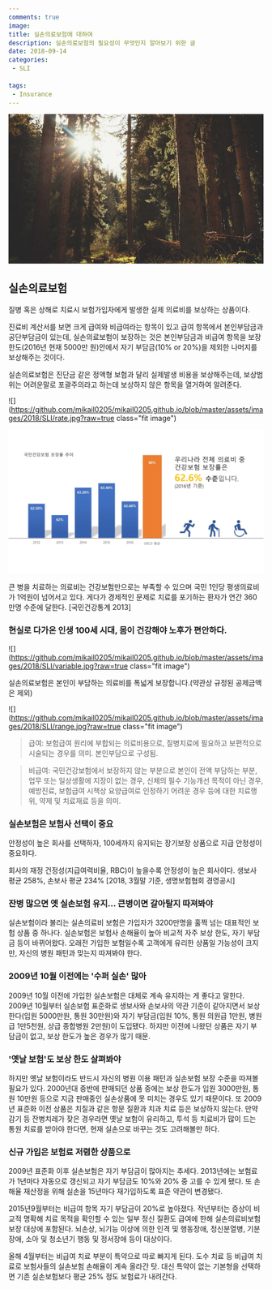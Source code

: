```yaml
---
comments: true
image:
title: 실손의료보험에 대하여
description: 실손의료보험의 필요성이 무엇인지 알아보기 위한 글
date: 2018-09-14
categories:
 - SLI

tags:
 - Insurance
---
```


<img src="/images/fulls/02.jpg" class="fit image">

## 실손의료보험

질병 혹은 상해로 치료시 보험가입자에게 발생한 실제 의료비를 보상하는 상품이다.

진료비 계산서를 보면 크게 급여와 비급여라는 항목이 있고 급여 항목에서 본인부담금과 공단부담금이 있는데, 실손의료보험이 보장하는 것은 본인부담금과 비급여 항목을 보장한도(2016년 현재 5000만 원)안에서 자기 부담금(10% or 20%)을 제외한 나머지를 보상해주는 것이다.

실손의료보험은 진단금 같은 정액형 보험과 달리 실제발생 비용을 보상해주는데, 보상범위는 어려운말로 포괄주의라고 하는데 보상하지 않은 항목을 열거하여 알려준다.

![](https://github.com/mikail0205/mikail0205.github.io/blob/master/assets/images/2018/SLI/rate.jpg?raw=true class="fit image")

<img src="https://github.com/mikail0205/mikail0205.github.io/blob/master/assets/images/2018/SLI/rate.jpg?raw=true" class="fit image">

큰 병을 치료하는 의료비는 건강보험만으로는 부족할 수 있으며 국민 1인당 평생의료비가 1억원이 넘어서고 있다. 게다가 경제적인 문제로 치료를 포기하는 환자가 연간 360만명 수준에 달한다. [국민건강통계 2013]

### 현실로 다가온 인생 100세 시대, 몸이 건강해야 노후가 편안하다.

![](https://github.com/mikail0205/mikail0205.github.io/blob/master/assets/images/2018/SLI/variable.jpg?raw=true class="fit image")

실손의료보험은 본인이 부담하는 의료비를 폭넓게 보장합니다.(약관상 규정된 공제금액은 제외)

![](https://github.com/mikail0205/mikail0205.github.io/blob/master/assets/images/2018/SLI/range.jpg?raw=true class="fit image")

>급여: 보험급여 원리에 부합되는 의료비용으로, 질병치료에 필요하고 보편적으로 시술되는 경우를 의미. 본인부담으로 구성됨.

>비급여: 국민건강보험에서 보장하지 않는 부분으로 본인이 전액 부담하는 부분, 업무 또는 일상생활에 지장이 없는 경우, 신체의 필수 기능개선 목적이 아닌 경우, 예방진료, 보험급여 시책상 요양급여로 인정하기 어려운 경우 등에 대한 치료행위, 약제 및 치료재료 등을 의미.

### 실손보험은 보험사 선택이 중요
안정성이 높은 회사를 선택하자, 100세까지 유지되는 장기보장 상품으로 지급 안정성이 중요하다.

회사의 재정 건정성(지급여력비율, RBC)이 높을수록 안정성이 높은 회사이다. 생보사 평균 258%, 손보사 평균 234% [2018, 3월말 기준, 생명보험협회 경영공시]


### 잔병 많으면 옛 실손보험 유지... 큰병이면 갈아탈지 따져봐야
실손보험이라 불리는 실손의료비 보험은 가입자가 3200만명을 훌쩍 넘는 대표적인 보험 상품 중 하나다. 실손보험은 보험사 손해율이 높아 비교적 자주 보상 한도, 자기 부담금 등이 바뀌어왔다. 오래전 가입한 보험일수록 고객에게 유리한 상품일 가능성이 크지만, 자신의 병원 패턴과 맞는지 따져봐야 한다.

### 2009년 10월 이전에는 '수퍼 실손' 많아
2009년 10월 이전에 가입한 실손보험은 대체로 계속 유지하는 게 좋다고 말한다. 2009년 10월부터 실손보험 표준화로 생보사와 손보사의 약관 기준이 같아지면서 보상 한다(입원 5000만원, 통원 30만원)와 자기 부담금(입원 10%, 통원 의원급 1만원, 병원급 1만5천원, 상급 종합병원 2만원)이 도입됐다. 하지만 이전에 나왔던 상품은 자기 부담금이 없고, 보상 한도가 높은 경우가 많기 때문.

### '옛날 보험'도 보상 한도 살펴봐야
하지만 옛날 보험이라도 반드시 자신의 병원 이용 패턴과 실손보험 보장 수준을 따져볼 필요가 있다. 2000년대 중반에 판매되던 상품 중에는 보상 한도가 입원 3000만원, 통원 10만원 등으로 지금 판매중인 실손상품에 못 미치는 경우도 있기 때문이다. 또 2009년 표준화 이전 상품은 치질과 같은 항문 질환과 치과 치료 등은 보상하지 않는다. 만약 감기 등 잔병치레가 잦은 경우라면 옛날 보험이 유리하고, 투석 등 치료비가 많이 드는 통원 치료를 받아야 한다면, 현재 실손으로 바꾸는 것도 고려해볼만 하다.

### 신규 가입은 보험료 저렴한 상품으로
2009년 표준화 이후 실손보험은 자기 부담금이 많아지는 추세다. 2013년에는 보험료가 1년마다 자동으로 갱신되고 자기 부담금도 10%와 20% 중 고를 수 있게 됐다. 또 손해율 재산정을 위해 실손을 15년마다 재가입하도록 표준 약관이 변경됐다.

2015년9월부터는 비급여 항목 자기 부담금이 20%로 높아졌다. 작년부터는 증상이 비교적 명확해 치료 목적을 확인할 수 있는 일부 정신 질환도 급여에 한해 실손의료비보험 보장 대상에 포함된다. 뇌손상, 뇌기능 이상에 의한 인격 및 행동장애, 정신분열병, 기분장애, 소아 및 청소년기 행동 및 정서장애 등이 대상이다.

올해 4월부터는 비급여 치료 부분이 특약으로 따로 빠지게 된다. 도수 치료 등 비급여 치료로 보험사들의 실손보험 손해율이 계속 올라간 탓. 대신 특약이 없는 기본형을 선택하면 기존 실손보험보다 평균 25% 정도 보험료가 내려간다.
